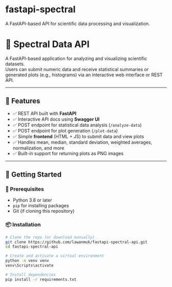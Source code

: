 # fastapi-spectral
A FastAPI-based API for scientific data processing and visualization.
# 🔬 Spectral Data API

A FastAPI-based application for analyzing and visualizing scientific datasets.  
Users can submit numeric data and receive statistical summaries or generated plots (e.g., histograms) via an interactive web interface or REST API.

---

## 🚀 Features

- ✅ REST API built with **FastAPI**
- ✅ Interactive API docs using **Swagger UI**
- ✅ POST endpoint for statistical data analysis (`/analyze-data`)
- ✅ POST endpoint for plot generation (`/plot-data`)
- ✅ Simple **frontend** (HTML + JS) to submit data and view plots
- ✅ Handles mean, median, standard deviation, weighted averages, normalization, and more
- ✅ Built-in support for returning plots as PNG images

---

## 🏁 Getting Started

### 🔧 Prerequisites

- Python 3.8 or later
- `pip` for installing packages
- Git (if cloning this repository)

### 📦 Installation

```bash
# Clone the repo (or download manually)
git clone https://github.com/lawanmuk/fastapi-spectral-api.git
cd fastapi-spectral-api

# Create and activate a virtual environment
python -m venv venv
venv\Scripts\activate  

# Install dependencies
pip install -r requirements.txt

